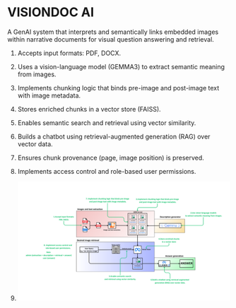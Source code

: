 # VISIONDOC AI
A GenAI system that interprets and semantically links embedded images within narrative documents for visual question answering and retrieval.

1.	Accepts input formats: PDF, DOCX.
2.	Uses a vision-language model (GEMMA3) to extract semantic meaning from images.
3.	Implements chunking logic that binds pre-image and post-image text with image metadata.
4.	Stores enriched chunks in a vector store (FAISS).
5.	Enables semantic search and retrieval using vector similarity.
6.	Builds a chatbot using retrieval-augmented generation (RAG) over vector data.
7.	Ensures chunk provenance (page, image position) is preserved.
8.	Implements access control and role-based user permissions.

9.	![Workflow Image](workflow.png)
